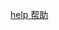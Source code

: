 <p class="install-help">
  <a id="{{ location }}" href="/install/troubleshoot{{ section }}" target="_blank" title="Troubleshoot common installation issues" aria-label="Troubleshoot common installation issues">
    <span class="material-symbols" aria-hidden="true">help</span>
    <span>帮助</span>
  </a>
</p>
